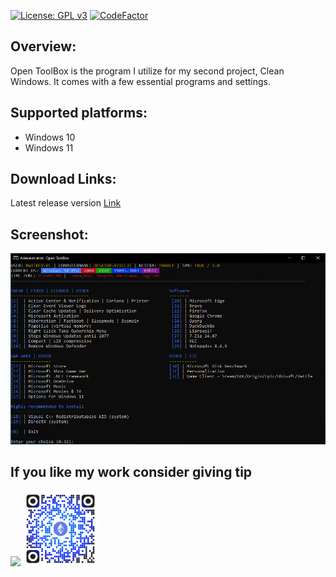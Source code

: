
[![License: GPL v3](https://img.shields.io/badge/License-GPLv3-blue.svg)](https://www.gnu.org/licenses/gpl-3.0) 
[![CodeFactor](https://www.codefactor.io/repository/github/matidev-pl/open-toolbox/badge)](https://www.codefactor.io/repository/github/matidev-pl/open-toolbox)  





## Overview:
Open ToolBox is the program I utilize for my second project, Clean Windows. It comes with a few essential programs and settings.

## Supported platforms:
- Windows 10  
- Windows 11

## Download Links:
Latest release version [Link](https://git-link.vercel.app/api/download?url=https%3A%2F%2Fgithub.com%2FMatiDEV-PL%2FOpen-ToolBox%2Fblob%2Fmain%2FOpen-ToolBox.bat)

## Screenshot:
<img src="https://github.com/MatiDEV-PL/Open-ToolBox/blob/main/Screenshot.png">

## If you like my work consider giving tip

[<img src="https://raw.githubusercontent.com/stefan-niedermann/paypal-donate-button/master/paypal-donate-button.png" width="200">]() <img src="https://github.com/MatiDEV-PL/Clean-Windows/blob/main/Donate.png" width="120">
